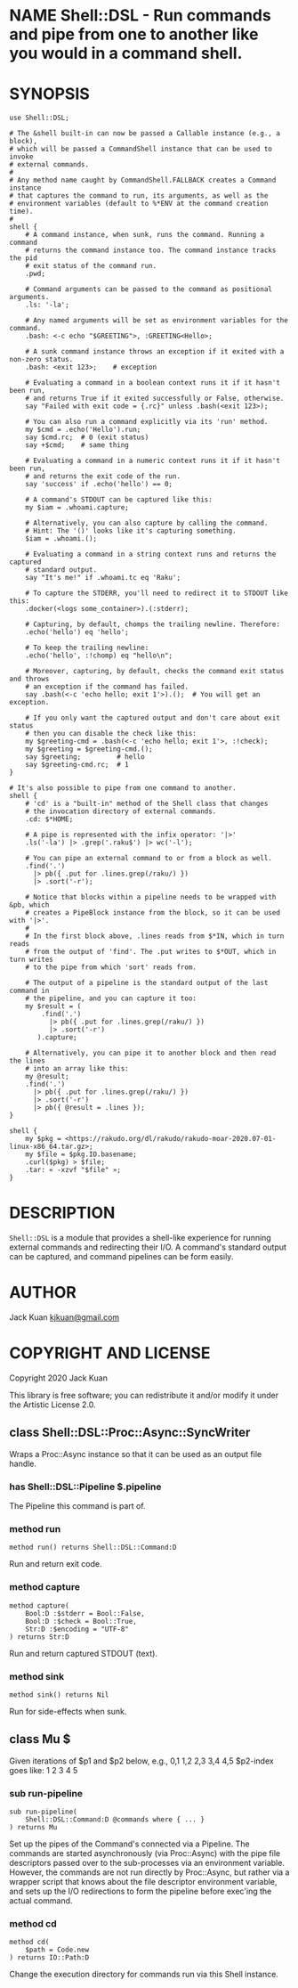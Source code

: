 NAME Shell::DSL - Run commands and pipe from one to another like you would in a command shell.
==============================================================================================

SYNOPSIS
========

```perl6
use Shell::DSL;

# The &shell built-in can now be passed a Callable instance (e.g., a block),
# which will be passed a CommandShell instance that can be used to invoke
# external commands.
#
# Any method name caught by CommandShell.FALLBACK creates a Command instance
# that captures the command to run, its arguments, as well as the
# environment variables (default to %*ENV at the command creation time).
#
shell {
    # A command instance, when sunk, runs the command. Running a command
    # returns the command instance too. The command instance tracks the pid
    # exit status of the command run. 
    .pwd;

    # Command arguments can be passed to the command as positional arguments.
    .ls: '-la'; 

    # Any named arguments will be set as environment variables for the command.
    .bash: <-c echo "$GREETING">, :GREETING<Hello>;

    # A sunk command instance throws an exception if it exited with a non-zero status.
    .bash: <exit 123>;    # exception

    # Evaluating a command in a boolean context runs it if it hasn't been run,
    # and returns True if it exited successfully or False, otherwise.
    say "Failed with exit code = {.rc}" unless .bash(<exit 123>);

    # You can also run a command explicitly via its 'run' method.
    my $cmd = .echo('Hello').run;
    say $cmd.rc;  # 0 (exit status)
    say +$cmd;    # same thing

    # Evaluating a command in a numeric context runs it if it hasn't been run,
    # and returns the exit code of the run.
    say 'success' if .echo('hello') == 0;

    # A command's STDOUT can be captured like this:
    my $iam = .whoami.capture;

    # Alternatively, you can also capture by calling the command.
    # Hint: The '()' looks like it's capturing something.
    $iam = .whoami.();

    # Evaluating a command in a string context runs and returns the captured
    # standard output.
    say "It's me!" if .whoami.tc eq 'Raku';

    # To capture the STDERR, you'll need to redirect it to STDOUT like this:
    .docker(<logs some_container>).(:stderr);  

    # Capturing, by default, chomps the trailing newline. Therefore:
    .echo('hello') eq 'hello';

    # To keep the trailing newline:
    .echo('hello', :!chomp) eq "hello\n";

    # Moreover, capturing, by default, checks the command exit status and throws
    # an exception if the command has failed.
    say .bash(<-c 'echo hello; exit 1'>).();  # You will get an exception.

    # If you only want the captured output and don't care about exit status
    # then you can disable the check like this:
    my $greeting-cmd = .bash(<-c 'echo hello; exit 1'>, :!check);
    my $greeting = $greeting-cmd.();
    say $greeting;         # hello
    say $greeting-cmd.rc;  # 1
}

# It's also possible to pipe from one command to another.
shell {
    # 'cd' is a "built-in" method of the Shell class that changes
    # the invocation directory of external commands.
    .cd: $*HOME;

    # A pipe is represented with the infix operator: '|>'
    .ls('-la') |> .grep('.raku$') |> wc('-l');

    # You can pipe an external command to or from a block as well.
    .find('.')
      |> pb({ .put for .lines.grep(/raku/) })
      |> .sort('-r');

    # Notice that blocks within a pipeline needs to be wrapped with &pb, which
    # creates a PipeBlock instance from the block, so it can be used with '|>'.
    #
    # In the first block above, .lines reads from $*IN, which in turn reads
    # from the output of 'find'. The .put writes to $*OUT, which in turn writes
    # to the pipe from which 'sort' reads from.

    # The output of a pipeline is the standard output of the last command in
    # the pipeline, and you can capture it too:
    my $result = (
        .find('.')
          |> pb({ .put for .lines.grep(/raku/) })
          |> .sort('-r')
       ).capture;

    # Alternatively, you can pipe it to another block and then read the lines
    # into an array like this:
    my @result;
    .find('.')
      |> pb({ .put for .lines.grep(/raku/) })
      |> .sort('-r')
      |> pb({ @result = .lines });
}

shell {
    my $pkg = <https://rakudo.org/dl/rakudo/rakudo-moar-2020.07-01-linux-x86_64.tar.gz>;
    my $file = $pkg.IO.basename;
    .curl($pkg) > $file;
    .tar: « -xzvf "$file" »;
}
```

DESCRIPTION
===========

`Shell::DSL` is a module that provides a shell-like experience for running external commands and redirecting their I/O. A command's standard output can be captured, and command pipelines can be form easily.

AUTHOR
======

Jack Kuan <kjkuan@gmail.com>

COPYRIGHT AND LICENSE
=====================

Copyright 2020 Jack Kuan

This library is free software; you can redistribute it and/or modify it under the Artistic License 2.0.

class Shell::DSL::Proc::Async::SyncWriter
-----------------------------------------

Wraps a Proc::Async instance so that it can be used as an output file handle.

### has Shell::DSL::Pipeline $.pipeline

The Pipeline this command is part of.

### method run

```perl6
method run() returns Shell::DSL::Command:D
```

Run and return exit code.

### method capture

```perl6
method capture(
    Bool:D :$stderr = Bool::False,
    Bool:D :$check = Bool::True,
    Str:D :$encoding = "UTF-8"
) returns Str:D
```

Run and return captured STDOUT (text).

### method sink

```perl6
method sink() returns Nil
```

Run for side-effects when sunk.

class Mu $
----------

Given iterations of $p1 and $p2 below, e.g., 0,1 1,2 2,3 3,4 4,5 $p2-index goes like: 1 2 3 4 5

### sub run-pipeline

```perl6
sub run-pipeline(
    Shell::DSL::Command:D @commands where { ... }
) returns Mu
```

Set up the pipes of the Command's connected via a Pipeline. The commands are started asynchronously (via Proc::Async) with the pipe file descriptors passed over to the sub-processes via an environment variable. However, the commands are not run directly by Proc::Async, but rather via a wrapper script that knows about the file descriptor environment variable, and sets up the I/O redirections to form the pipeline before exec'ing the actual command.

### method cd

```perl6
method cd(
    $path = Code.new
) returns IO::Path:D
```

Change the execution directory for commands run via this Shell instance.

